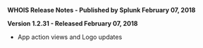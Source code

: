 **WHOIS Release Notes - Published by Splunk February 07, 2018**


**Version 1.2.31 - Released February 07, 2018**

* App action views and Logo updates
